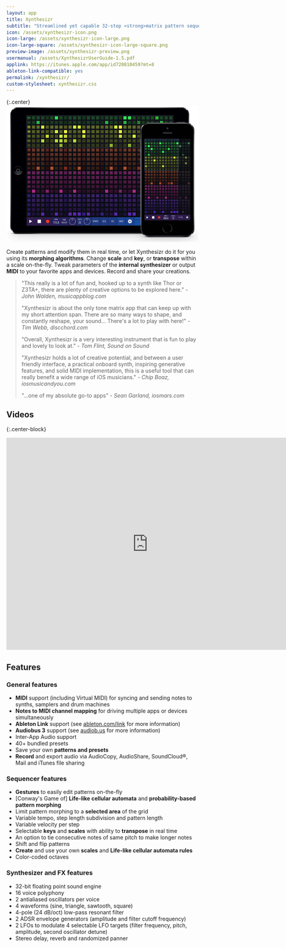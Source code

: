 ```yaml
---
layout: app
title: Xynthesizr
subtitle: "Streamlined yet capable 32-step <strong>matrix pattern sequencer/synthesizer</strong> with <strong>generative features</strong> for iPad and iPhone"
icon: /assets/xynthesizr-icon.png
icon-large: /assets/xynthesizr-icon-large.png
icon-large-square: /assets/xynthesizr-icon-large-square.png
preview-image: /assets/xynthesizr-preview.png
usermanual: /assets/XynthesizrUserGuide-1.5.pdf
applink: https://itunes.apple.com/app/id720810459?mt=8
ableton-link-compatible: yes
permalink: /xynthesizr/
custom-stylesheet: xynthesizr.css
---
```


{:.center}
![Xynthesizr](/assets/xynthesizr-screens.png)

Create patterns and modify them in real time, or let Xynthesizr do it for you using its **morphing algorithms**. Change **scale** and **key**, or **transpose** within a scale on-the-fly. Tweak parameters of the **internal synthesizer** or output **MIDI** to your favorite apps and devices. Record and share your creations.

> "This really is a lot of fun and, hooked up to a synth like Thor or Z3TA+, there are plenty of creative options to be explored here." _- John Walden, musicappblog.com_
>
> "Xynthesizr is about the only tone matrix app that can keep up with my short attention span. There are so many ways to shape, and constantly reshape, your sound... There's a lot to play with here!" _- Tim Webb, discchord.com_
>
> "Overall, Xynthesizr is a very interesting instrument that is fun to play and lovely to look at." _- Tom Flint, Sound on Sound_
>
> "Xynthesizr holds a lot of creative potential, and between a user friendly interface, a practical onboard synth, inspiring generative features, and solid MIDI implementation, this is a useful tool that can really benefit a wide range of iOS musicians." _- Chip Boaz, iosmusicandyou.com_
>
> "...one of my absolute go-to apps" _- Sean Garland, iosmars.com_

## Videos

{:.center-block}
<div class="video-container">
<iframe width="740" height="555" src="http://www.youtube.com/embed/Z9qpdcRSDGg?list=PLJaQXsZjUetRLy6NflRma-tMqqFGblzw2" frameborder="0" allowfullscreen> </iframe>
</div>

## Features

### General features
* **MIDI** support (including Virtual MIDI) for syncing and sending notes to synths, samplers and drum machines
* **Notes to MIDI channel mapping** for driving multiple apps or devices simultaneously
* **Ableton Link** support (see [ableton.com/link](https://www.ableton.com/link/) for more information)
* **Audiobus 3** support (see [audiob.us](http://audiob.us) for more information)
* Inter-App Audio support
* 40+ bundled presets
* Save your own **patterns and presets**
* **Record** and export audio via AudioCopy, AudioShare, SoundCloud®, Mail and iTunes file sharing

### Sequencer features
* **Gestures** to easily edit patterns on-the-fly
* [Conway's Game of] **Life-like cellular automata** and **probability-based pattern morphing**
* Limit pattern morphing to a **selected area** of the grid
* Variable tempo, step length subdivision and pattern length
* Variable velocity per step
* Selectable **keys** and **scales** with ability to **transpose** in real time
* An option to tie consecutive notes of same pitch to make longer notes
* Shift and flip patterns
* **Create** and use your own **scales** and **Life-like cellular automata rules**
* Color-coded octaves

### Synthesizer and FX features
* 32-bit floating point sound engine
* 16 voice polyphony
* 2 antialiased oscillators per voice
* 4 waveforms (sine, triangle, sawtooth, square)
* 4-pole (24 dB/oct) low-pass resonant filter
* 2 ADSR envelope generators (amplitude and filter cutoff frequency)
* 2 LFOs to modulate 4 selectable LFO targets (filter frequency, pitch, amplitude, second oscillator detune)
* Stereo delay, reverb and randomized panner
